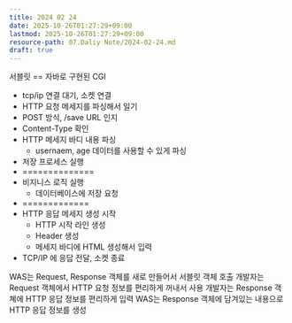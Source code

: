```yaml
---
title: 2024 02 24
date: 2025-10-26T01:27:29+09:00
lastmod: 2025-10-26T01:27:29+09:00
resource-path: 07.Daliy Note/2024-02-24.md
draft: true
---
```

서블릿 == 자바로 구현된 CGI
- tcp/ip 연결 대기, 소켓 연결
- HTTP 요청 메세지를 파싱해서 일기
- POST 방식, /save URL 인지
- Content-Type 확인
- HTTP 메세지 바디 내용 파싱
	- usernaem, age 데이터를 사용할 수 있게 파싱
- 저장 프로세스 실행
- ==============
- 비지니스 로직 실행
	- 데이터베이스에 저장 요청
- =============
- HTTP 응답 메세지 생성 시작
	- HTTP 시작 라인 생성
	- Header 생성
	- 메세지 바디에 HTML 생성해서 입력
- TCP/IP 에 응답 전달, 소켓 종료


WAS는 Request, Response 객체를 새로 만들어서 서블릿 객체 호출
개발자는 Request 객체에서 HTTP 요청 정보를 편리하게 꺼내서 사용
개발자는 Response 객쳬에 HTTP 응답 정보를 편리하게 입력
WAS는 Response 객체에 담겨있는 내용으로 HTTP 응답 정보를 생성 
